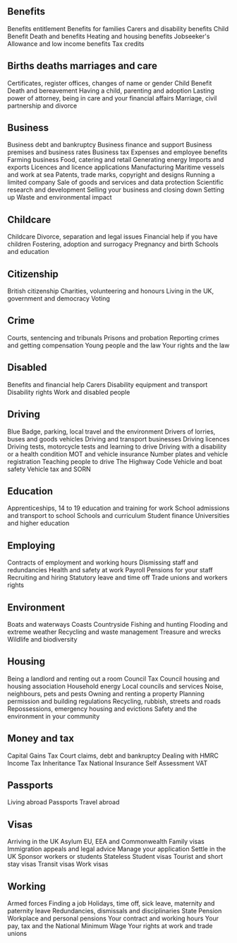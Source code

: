 ## Benefits
Benefits entitlement
Benefits for families
Carers and disability benefits
Child Benefit
Death and benefits
Heating and housing benefits
Jobseeker's Allowance and low income benefits
Tax credits

## Births deaths marriages and care
Certificates, register offices, changes of name or gender
Child Benefit
Death and bereavement
Having a child, parenting and adoption
Lasting power of attorney, being in care and your financial affairs
Marriage, civil partnership and divorce

## Business
Business debt and bankruptcy
Business finance and support
Business premises and business rates
Business tax
Expenses and employee benefits
Farming business
Food, catering and retail
Generating energy
Imports and exports
Licences and licence applications
Manufacturing
Maritime vessels and work at sea
Patents, trade marks, copyright and designs
Running a limited company
Sale of goods and services and data protection
Scientific research and development
Selling your business and closing down
Setting up
Waste and environmental impact

## Childcare
Childcare
Divorce, separation and legal issues
Financial help if you have children
Fostering, adoption and surrogacy
Pregnancy and birth
Schools and education

## Citizenship
British citizenship 
Charities, volunteering and honours
Living in the UK, government and democracy
Voting

## Crime
Courts, sentencing and tribunals
Prisons and probation
Reporting crimes and getting compensation
Young people and the law
Your rights and the law

## Disabled
Benefits and financial help
Carers
Disability equipment and transport
Disability rights
Work and disabled people

## Driving
Blue Badge, parking, local travel and the environment
Drivers of lorries, buses and goods vehicles
Driving and transport businesses
Driving licences
Driving tests, motorcycle tests and learning to drive
Driving with a disability or a health condition
MOT and vehicle insurance
Number plates and vehicle registration
Teaching people to drive
The Highway Code
Vehicle and boat safety
Vehicle tax and SORN

## Education
Apprenticeships, 14 to 19 education and training for work
School admissions and transport to school
Schools and curriculum
Student finance
Universities and higher education

## Employing
Contracts of employment and working hours
Dismissing staff and redundancies
Health and safety at work
Payroll
Pensions for your staff
Recruiting and hiring
Statutory leave and time off
Trade unions and workers rights

## Environment
Boats and waterways
Coasts
Countryside
Fishing and hunting
Flooding and extreme weather
Recycling and waste management
Treasure and wrecks
Wildlife and biodiversity

## Housing
Being a landlord and renting out a room
Council Tax
Council housing and housing association
Household energy
Local councils and services
Noise, neighbours, pets and pests
Owning and renting a property
Planning permission and building regulations
Recycling, rubbish, streets and roads
Repossessions, emergency housing and evictions
Safety and the environment in your community

## Money and tax
Capital Gains Tax
Court claims, debt and bankruptcy
Dealing with HMRC
Income Tax
Inheritance Tax
National Insurance
Self Assessment
VAT

## Passports
Living abroad
Passports
Travel abroad

## Visas
Arriving in the UK
Asylum
EU, EEA and Commonwealth
Family visas
Immigration appeals and legal advice
Manage your application
Settle in the UK
Sponsor workers or students
Stateless
Student visas
Tourist and short stay visas
Transit visas
Work visas

## Working
Armed forces
Finding a job
Holidays, time off, sick leave, maternity and paternity leave
Redundancies, dismissals and disciplinaries
State Pension
Workplace and personal pensions
Your contract and working hours
Your pay, tax and the National Minimum Wage
Your rights at work and trade unions
